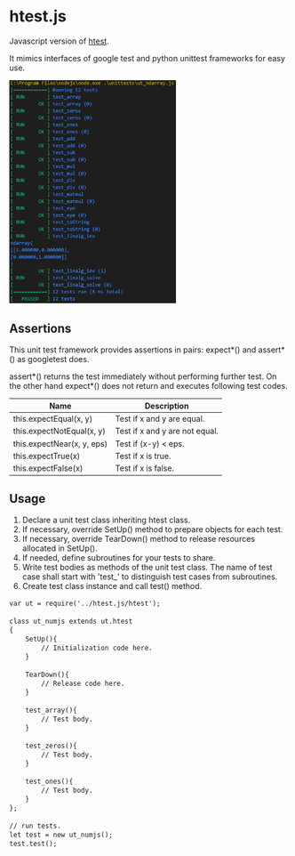 # htest.js
Javascript version of [htest](https://github.com/trip2eee/htest).

It mimics interfaces of google test and python unittest frameworks for easy use.

<img src='images/htestjs.png' width='300px'>

## Assertions
This unit test framework provides assertions in pairs: expect*() and assert*() as googletest does.

assert*() returns the test immediately without performing further test. On the other hand expect*() does not return and executes following test codes.

|Name                       | Description                    |
|---------------------------|--------------------------------|
| this.expectEqual(x, y)    | Test if x and y are equal.     |
| this.expectNotEqual(x, y) | Test if x and y are not equal. |
| this.expectNear(x, y, eps)| Test if (x-y) < eps.           |
| this.expectTrue(x)        | Test if x is true.             |
| this.expectFalse(x)       | Test if x is false.            |

## Usage

1. Declare a unit test class inheriting htest class.
2. If necessary, override SetUp() method to prepare objects for each test.
3. If necessary, override TearDown() method to release resources allocated in SetUp().
4. If needed, define subroutines for your tests to share.
5. Write test bodies as methods of the unit test class. The name of test case shall start with 'test_' to distinguish test cases from subroutines.
6. Create test class instance and call test() method.


```JS
var ut = require('../htest.js/htest');

class ut_numjs extends ut.htest
{
    SetUp(){
        // Initialization code here.
    }
    
    TearDown(){
        // Release code here.
    }

    test_array(){
        // Test body.
    }

    test_zeros(){
        // Test body.
    }

    test_ones(){
        // Test body.
    }
};

// run tests.
let test = new ut_numjs();
test.test();
```

